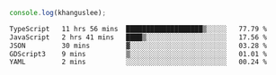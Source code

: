 ```js
console.log(khanguslee);
```

<!--START_SECTION:waka-->

```txt
TypeScript   11 hrs 56 mins  ███████████████████▒░░░░░   77.79 %
JavaScript   2 hrs 41 mins   ████▒░░░░░░░░░░░░░░░░░░░░   17.56 %
JSON         30 mins         ▓░░░░░░░░░░░░░░░░░░░░░░░░   03.28 %
GDScript3    9 mins          ▒░░░░░░░░░░░░░░░░░░░░░░░░   01.01 %
YAML         2 mins          ░░░░░░░░░░░░░░░░░░░░░░░░░   00.24 %
```

<!--END_SECTION:waka-->

<!--
**khanguslee/khanguslee** is a ✨ _special_ ✨ repository because its `README.md` (this file) appears on your GitHub profile.

Here are some ideas to get you started:

- 🔭 I’m currently working on ...
- 🌱 I’m currently learning ...
- 👯 I’m looking to collaborate on ...
- 🤔 I’m looking for help with ...
- 💬 Ask me about ...
- 📫 How to reach me: ...
- 😄 Pronouns: ...
- ⚡ Fun fact: ...
-->
